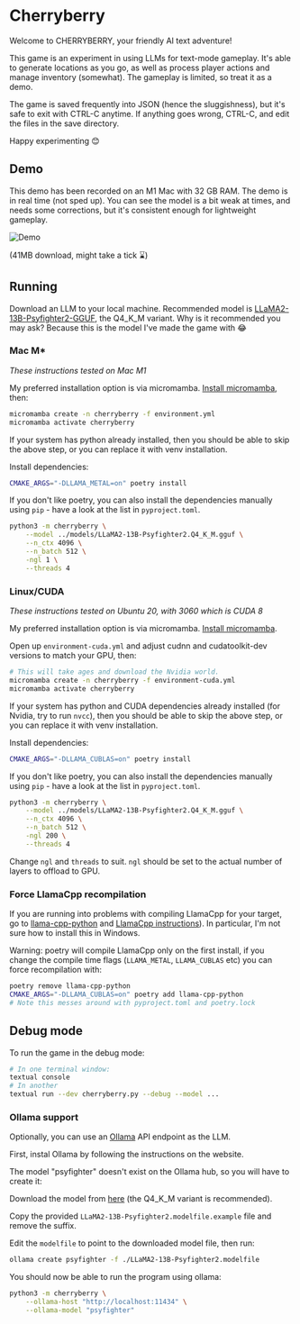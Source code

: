 # Cherryberry

Welcome to CHERRYBERRY, your friendly AI text adventure!

This game is an experiment in using LLMs for text-mode gameplay. It's able to
generate locations as you go, as well as process player actions and manage
inventory (somewhat). The gameplay is limited, so treat it as a demo.

The game is saved frequently into JSON (hence the sluggishness), but it's safe
to exit with CTRL-C anytime.  If anything goes wrong, CTRL-C, and edit the files
in the save directory. 

Happy experimenting 😊

## Demo

This demo has been recorded on an M1 Mac with 32 GB RAM. The demo is in real time (not sped up). You can see the model is a bit weak at times, and needs some corrections, but it's consistent enough for lightweight gameplay.

![Demo](demo.gif)

(41MB download, might take a tick ⌛)

## Running

Download an LLM to your local machine. Recommended model is [LLaMA2-13B-Psyfighter2-GGUF](https://huggingface.co/KoboldAI/LLaMA2-13B-Psyfighter2-GGUF), the Q4_K_M variant. Why is it recommended you may ask? Because this is the model I've made the game with 😂

### Mac M*

*These instructions tested on Mac M1*

My preferred installation option is via micromamba. [Install micromamba](https://mamba.readthedocs.io/en/latest/installation/micromamba-installation.html), then:

```bash
micromamba create -n cherryberry -f environment.yml
micromamba activate cherryberry
```

If your system has python already installed, then you should be able to skip the above step, or you can replace it with venv installation.

Install dependencies:

```bash
CMAKE_ARGS="-DLLAMA_METAL=on" poetry install
```

If you don't like poetry, you can also install the dependencies manually using `pip` - have a look at the list in `pyproject.toml`.


```bash
python3 -m cherryberry \
	--model ../models/LLaMA2-13B-Psyfighter2.Q4_K_M.gguf \
	--n_ctx 4096 \
	--n_batch 512 \
	-ngl 1 \
	--threads 4
```

### Linux/CUDA

*These instructions tested on Ubuntu 20, with 3060 which is CUDA 8*

My preferred installation option is via micromamba. [Install micromamba](https://mamba.readthedocs.io/en/latest/installation/micromamba-installation.html).

Open up `environment-cuda.yml` and adjust cudnn and cudatoolkit-dev versions to match your GPU, then:

```bash
# This will take ages and download the Nvidia world.
micromamba create -n cherryberry -f environment-cuda.yml
micromamba activate cherryberry
```

If your system has python and CUDA dependencies already installed (for Nvidia, try to run `nvcc`), then you should be able to skip the above step, or you can replace it with venv installation.

Install dependencies:

```bash
CMAKE_ARGS="-DLLAMA_CUBLAS=on" poetry install 
```

If you don't like poetry, you can also install the dependencies manually using `pip` - have a look at the list in `pyproject.toml`.

```bash
python3 -m cherryberry \
	--model ../models/LLaMA2-13B-Psyfighter2.Q4_K_M.gguf \
	--n_ctx 4096 \
	--n_batch 512 \
	-ngl 200 \
	--threads 4
```

Change `ngl` and `threads` to suit. `ngl` should be set to the actual number of layers to offload to GPU.


### Force LlamaCpp recompilation

If you are running into problems with compiling LlamaCpp for your target, go to [llama-cpp-python](https://github.com/abetlen/llama-cpp-python) and [LlamaCpp instructions](https://github.com/ggerganov/llama.cpp)). In particular, I'm not sure how to install this in Windows.

Warning: poetry will compile LlamaCpp only on the first install, if you change the compile time flags (`LLAMA_METAL`, `LLAMA_CUBLAS` etc) you can force recompilation with:

```bash
poetry remove llama-cpp-python
CMAKE_ARGS="-DLLAMA_CUBLAS=on" poetry add llama-cpp-python
# Note this messes around with pyproject.toml and poetry.lock
```

## Debug mode

To run the game in the debug mode:

```bash
# In one terminal window:
textual console
# In another
textual run --dev cherryberry.py --debug --model ...
```

### Ollama support

Optionally, you can use an [Ollama](https://ollama.com) API endpoint as the LLM.

First, instal Ollama by following the instructions on the website.

The model "psyfighter" doesn't exist on the Ollama hub, so you will have to create it:

Download the model from [here](https://huggingface.co/KoboldAI/LLaMA2-13B-Psyfighter2-GGUF) (the Q4_K_M variant is recommended).

Copy the provided `LLaMA2-13B-Psyfighter2.modelfile.example` file and remove the suffix.

Edit the `modelfile` to point to the downloaded model file, then run:

```bash
ollama create psyfighter -f ./LLaMA2-13B-Psyfighter2.modelfile
```

You should now be able to run the program using ollama:

```bash
python3 -m cherryberry \
	--ollama-host "http://localhost:11434" \
	--ollama-model "psyfighter"
```

